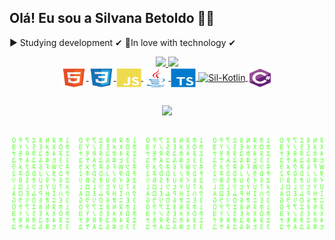 ## Olá! Eu sou a Silvana Betoldo 👀✨
▶ Studying development ✔
💖In love with technology ✔
<div align="center">
  <a href="https://github.com/Silbetoldo">
  <img height="180em" src="https://github-readme-stats.vercel.app/api?username=Silbetoldo&show_icons=true&theme=dracula&include_all_commits=true&count_private=true"/>
  <img height="180em" src="https://github-readme-stats.vercel.app/api/top-langs/?username=Silbetoldo&layout=compact&langs_count=7&theme=dracula"/>
</div>

 <div align="center" margin="10%">
 
  <img align="center" alt="Sil-HTML" height="30" width="40" src="https://raw.githubusercontent.com/devicons/devicon/master/icons/html5/html5-original.svg">
  <img align="center" alt="Sil-CSS" height="30" width="40" src="https://raw.githubusercontent.com/devicons/devicon/master/icons/css3/css3-original.svg">
  <img align="center" alt="Sil-Js" height="30" width="40" src="https://raw.githubusercontent.com/devicons/devicon/master/icons/javascript/javascript-plain.svg">
   <img align="center" alt="Sil-Java" height="30" width="40" src="https://github.com/devicons/devicon/blob/master/icons/java/java-original.svg">
    <img align="center" alt="Sil-TypeScript" height="30" width="40" src="https://github.com/devicons/devicon/blob/master/icons/typescript/typescript-original.svg">
    <img align="center" alt="Sil-Kotlin" height="30" width="40" src="https://cdn.jsdelivr.net/gh/devicons/devicon/icons/kotlin/kotlin-original.svg">
    <img align="center" alt="Sil-Csharp" height="30" width="40" src="https://raw.githubusercontent.com/devicons/devicon/master/icons/csharp/csharp-original.svg">
  

<!--  <img align="right" alt="Sil-pic" height="150" style="border-radius:50px; " src="https://media-exp1.licdn.com/dms/image/C4D03AQH66o1a656SaA/profile-displayphoto-shrink_800_800/0/1663176130969?e=1669852800&v=beta&t=fjjHA37neVSQApQE_HLQQnJU9_X_QeoZNE51rbmYneY">
-->
</div>
 
  
  ##
 
<div align="center"> 

  <a href="https://www.linkedin.com/in/silvana-betoldo-03977a94" target="_blank"><img src="https://img.shields.io/badge/-LinkedIn-%230077B5?style=for-the-badge&logo=linkedin&logoColor=white" target="_blank"></a> 


  ## 
 ![Matrix SVG](https://github.com/Silbetoldo/Silbetoldo/blob/main/matrix.svg)
<!--    ## 
 ![Cobrinha SVG](https://github.com/Silbetoldo/Silbetoldo/blob/main/cobrinha.yml)-->

